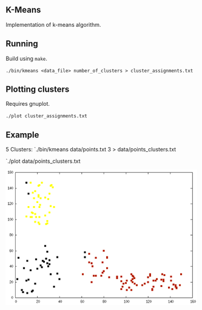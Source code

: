 K-Means
-----

Implementation of k-means algorithm.

## Running
Build using `make`.

`./bin/kmeans <data_file> number_of_clusters > cluster_assignments.txt`

## Plotting clusters
Requires gnuplot.

`./plot cluster_assignments.txt`


## Example

5 Clusters:
`./bin/kmeans data/points.txt 3 > data/points_clusters.txt

`./plot data/points_clusters.txt

![plot](https://raw.githubusercontent.com/BastianoNove/kmeans/master/data/third_sample.png)
